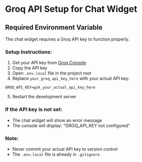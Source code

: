 # Groq API Setup for Chat Widget

## Required Environment Variable

The chat widget requires a Groq API key to function properly.

### Setup Instructions:

1. Get your API key from [Groq Console](https://console.groq.com/)
2. Copy the API key
3. Open `.env.local` file in the project root
4. Replace `your_groq_api_key_here` with your actual API key:

```
GROQ_API_KEY=gsk_your_actual_api_key_here
```

5. Restart the development server

### If the API key is not set:

- The chat widget will show an error message
- The console will display: "GROQ_API_KEY not configured"

### Note:

- Never commit your actual API key to version control
- The `.env.local` file is already in `.gitignore`
